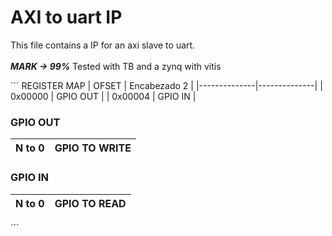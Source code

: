 # AXI to uart IP
This file contains a IP for an axi slave to uart.<br>
<br>
***MARK -> 99%***
Tested with TB and a zynq with vitis

´´´
        REGISTER MAP
|    OFSET     | Encabezado 2 |
|--------------|--------------|
| 0x00000      | GPIO OUT     |
| 0x00004      | GPIO IN      |

### GPIO OUT

| N to 0     | GPIO TO WRITE |
|------------|---------------|

### GPIO IN

| N to 0     | GPIO TO READ   |
|------------|----------------|

´´´


<br>
